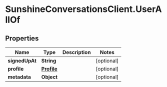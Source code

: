 # SunshineConversationsClient.UserAllOf

## Properties

Name | Type | Description | Notes
------------ | ------------- | ------------- | -------------
**signedUpAt** | **String** |  | [optional] 
**profile** | [**Profile**](Profile.md) |  | [optional] 
**metadata** | **Object** |  | [optional] 


